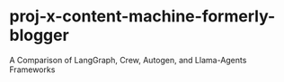 # proj-x-content-machine-formerly-blogger
A Comparison of LangGraph, Crew, Autogen, and Llama-Agents Frameworks
